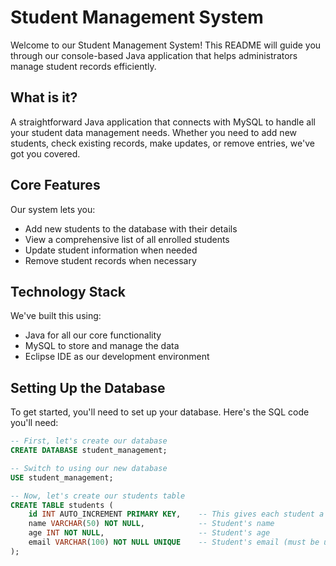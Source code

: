 # Student Management System

Welcome to our Student Management System! This README will guide you through our console-based Java application that helps administrators manage student records efficiently.

## What is it?
A straightforward Java application that connects with MySQL to handle all your student data management needs. Whether you need to add new students, check existing records, make updates, or remove entries, we've got you covered.

## Core Features
Our system lets you:
- Add new students to the database with their details
- View a comprehensive list of all enrolled students
- Update student information when needed
- Remove student records when necessary

## Technology Stack
We've built this using:
- Java for all our core functionality
- MySQL to store and manage the data
- Eclipse IDE as our development environment

## Setting Up the Database
To get started, you'll need to set up your database. Here's the SQL code you'll need:

```sql
-- First, let's create our database
CREATE DATABASE student_management;

-- Switch to using our new database
USE student_management;

-- Now, let's create our students table
CREATE TABLE students (
    id INT AUTO_INCREMENT PRIMARY KEY,    -- This gives each student a unique ID
    name VARCHAR(50) NOT NULL,            -- Student's name
    age INT NOT NULL,                     -- Student's age
    email VARCHAR(100) NOT NULL UNIQUE    -- Student's email (must be unique)
);
```
